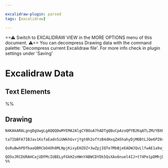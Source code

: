 ```yaml
---

excalidraw-plugin: parsed
tags: [excalidraw]

---
```

==⚠  Switch to EXCALIDRAW VIEW in the MORE OPTIONS menu of this document. ⚠== You can decompress Drawing data with the command palette: 'Decompress current Excalidraw file'. For more info check in plugin settings under 'Saving'


# Excalidraw Data
## Text Elements
%%
## Drawing
```compressed-json
N4KAkARALgngDgUwgLgAQQQDwMYEMA2AlgCYBOuA7hADTgQBuCpAzoQPYB2KqATLZMzYBXUtiRoIACyhQ4zZAHoFAc0JRJQgEYA6bGwC2CgF7N6hbEcK4OCtptbErHALRY8RMpWdx8Q1TdIEfARcZgRmBShcZQUebQAWbQBGGjoghH0EDihmbgBtAF1+CFw4OABlKKhxVFAwSHUMmohiXFIAa1T6hkIECgAhXGx25VJhDmIAYTZ8NlJuCABiADNV

ta7IbBFA7IBJav1KsfaEadn5iUWkhGvrjYgt0h2ofYzB4dHxqZm5hahyDjMOBtLJQe6PZ6vfQAMUI+HwlRgwQWgg84O2oKhRzYJwA6iR1NwAAzaACs/E2GL2B2xJ0RyIkqJI6KemIOACVhMpJBxwrk0EkKQ8qS8DgB5YHYNQwbhJIlEoUQtkZaGcKDQ3D6OEytDk8CU1nUlVq8qEIw1HgK/XCw2ijIAFSwUAAgkRlFwJMFlmDFSKsVFSC6nmwKJI

QsRuBwhPDfbaoQBRCbO4Oh8MLNpjKixyEHZOZ+3wZpjIQTe7MbBjeEADWJQvLlfwAE1a9ajGwDNw6t16AQhDUkvqAL7Z5X6Tkl4i85j89DF0tC0YkU3myPR/AL0hL6pwbh67qL4gAWTYxAQidwmmCEbQywIYQ3JDOvzQXcg/Rm1/Qi2wP9/G0g7IIMo0ZtAsiwIKSEEQRAQ4jtktIIBKUDsICq4xtayzkJkgETEwhAcMonb6pAWQXle3D/H2FKbE

QO5oJRCDURAHCajUDFMcIUBELyFGkH2sHWnYABWCDYDk5QsXAx6nuel4IJ+t74Pe1pDMhjD2u2+BEfUDSFgsmEIPJ5BZsRwrMFABgFogaHrqZszDPJ3CKcpOkQPgoQumJhDqZpNlDuAw50MscLhJ2g4gIOQA```
%%